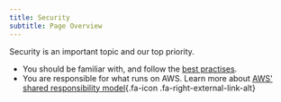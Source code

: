 ```yaml
---
title: Security
subtitle: Page Overview
---
```


Security is an important topic and our top priority.

* You should be familiar with, and follow the [best practises](best-practises.md).
* You are responsible for what runs on AWS. Learn more about [AWS' shared responsibility model](https://aws.amazon.com/compliance/shared-responsibility-model/){.fa-icon .fa-right-external-link-alt}
